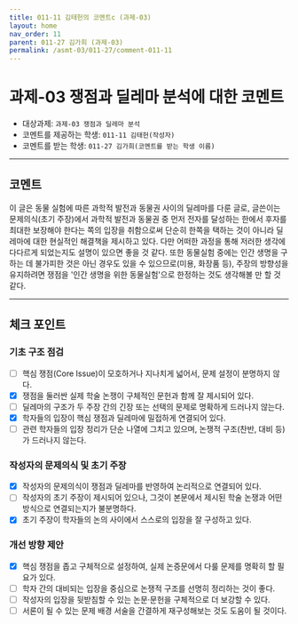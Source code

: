```yaml
---
title: 011-11 김태헌의 코멘트c (과제-03) 
layout: home
nav_order: 11
parent: 011-27 김가희 (과제-03)
permalink: /asmt-03/011-27/comment-011-11
---
```


# 과제-03 쟁점과 딜레마 분석에 대한 코멘트

- 대상과제: `과제-03 쟁점과 딜레마 분석`
- 코멘트를 제공하는 학생: `011-11 김태헌(작성자)` 
- 코멘트를 받는 학생: `011-27 김가희(코멘트를 받는 학생 이름)` 

---

## 코멘트

이 글은 동물 실험에 따른 과학적 발전과 동물권 사이의 딜레마를 다룬 글로, 글쓴이는 문제의식(초기 주장)에서 과학적 발전과 동물권 중 먼저 전자를 달성하는 한에서 후자를 최대한 보장해야 한다는 쪽의 입장을 취함으로써 단순히 한쪽을 택하는 것이 아니라 딜레마에 대한 현실적인 해결책을 제시하고 있다. 다만 어떠한 과정을 통해 저러한 생각에 다다르게 되었는지도 설명이 있으면 좋을 것 같다. 또한 동물실험 중에는 인간 생명을 구하는 데 불가피한 것은 아닌 경우도 있을 수 있으므로(미용, 화장품 등), 주장의 방향성을 유지하려면 쟁점을 '인간 생명을 위한 동물실험'으로 한정하는 것도 생각해볼 만 할 것 같다.

---

## 체크 포인트

### **기초 구조 점검**
- [ ] 핵심 쟁점(Core Issue)이 모호하거나 지나치게 넓어서, 문제 설정이 분명하지 않다.
- [x] 쟁점을 둘러싼 실제 학술 논쟁이 구체적인 문헌과 함께 잘 제시되어 있다.
- [ ] 딜레마의 구조가 두 주장 간의 긴장 또는 선택의 문제로 명확하게 드러나지 않는다.
- [x] 학자들의 입장이 핵심 쟁점과 딜레마에 밀접하게 연결되어 있다.
- [ ] 관련 학자들의 입장 정리가 단순 나열에 그치고 있으며, 논쟁적 구조(찬반, 대비 등)가 드러나지 않는다.

### **작성자의 문제의식 및 초기 주장**
- [x] 작성자의 문제의식이 쟁점과 딜레마를 반영하여 논리적으로 연결되어 있다.
- [ ] 작성자의 초기 주장이 제시되어 있으나, 그것이 본문에서 제시된 학술 논쟁과 어떤 방식으로 연결되는지가 불분명하다.
- [x] 초기 주장이 학자들의 논의 사이에서 스스로의 입장을 잘 구성하고 있다.

### **개선 방향 제안**
- [x] 핵심 쟁점을 좁고 구체적으로 설정하여, 실제 논증문에서 다룰 문제를 명확히 할 필요가 있다.
- [ ] 학자 간의 대비되는 입장을 중심으로 논쟁적 구조를 선명히 정리하는 것이 좋다.
- [ ] 작성자의 입장을 뒷받침할 수 있는 논문·문헌을 구체적으로 더 보강할 수 있다.
- [ ] 서론이 될 수 있는 문제 배경 서술을 간결하게 재구성해보는 것도 도움이 될 것이다.
